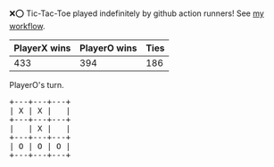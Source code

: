 :x::o: Tic-Tac-Toe played indefinitely by github action runners! See [my workflow](.github/workflows/play.yaml).

|PlayerX wins|PlayerO wins|Ties|
|-|-|-|
|433|394|186|

PlayerO's turn.

<pre>
+---+---+---+
| X | X |   |
+---+---+---+
|   | X |   |
+---+---+---+
| O | O | O |
+---+---+---+
</pre>